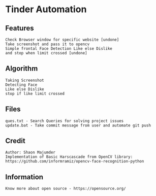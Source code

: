 # Tinder Automation
## Features
	Check Browser window for specific website [undone]
	Take screenshot and pass it to opencv
	Simple frontal Face Detection Like else Dislike
	and stop when limit crossed [undone]

## Algorithm
	Taking Screenshot
	Detecting Face
	Like else Dislike
	stop if like limit crossed

## Files
	ques.txt - Search Queries for solving project issues
	update.bat - Take commit message from user and automate git push

## Credit
	Author: Shaon Majumder
 	Implementation of Basic Harscascade from OpenCV library: https://github.com/informramiz/opencv-face-recognition-python

## Information
	Know more about open source - https://opensource.org/